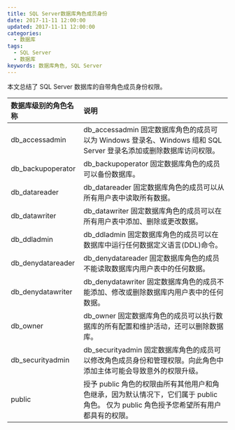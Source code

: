 ```yaml
---
title: SQL Server数据库角色成员身份
date: 2017-11-11 12:00:00
updated: 2017-11-11 12:00:00
categories:
  - 数据库
tags:
  - SQL Server
  - 数据库
keywords: 数据库角色, SQL Server
---
```


本文总结了 SQL Server 数据库的自带角色成员身份权限。

<!--more-->

| 数据库级别的角色名称 | 说明                                                                                                                                    |
| :------------------- | :-------------------------------------------------------------------------------------------------------------------------------------- |
| db_accessadmin       | db_accessadmin 固定数据库角色的成员可以为 Windows 登录名、Windows 组和 SQL Server 登录名添加或删除数据库访问权限。                      |
| db_backupoperator    | db_backupoperator 固定数据库角色的成员可以备份数据库。                                                                                  |
| db_datareader        | db_datareader 固定数据库角色的成员可以从所有用户表中读取所有数据。                                                                      |
| db_datawriter        | db_datawriter 固定数据库角色的成员可以在所有用户表中添加、删除或更改数据。                                                              |
| db_ddladmin          | db_ddladmin 固定数据库角色的成员可以在数据库中运行任何数据定义语言(DDL)命令。                                                           |
| db_denydatareader    | db_denydatareader 固定数据库角色的成员不能读取数据库内用户表中的任何数据。                                                              |
| db_denydatawriter    | db_denydatawriter 固定数据库角色的成员不能添加、修改或删除数据库内用户表中的任何数据。                                                  |
| db_owner             | db_owner 固定数据库角色的成员可以执行数据库的所有配置和维护活动，还可以删除数据库。                                                     |
| db_securityadmin     | db_securityadmin 固定数据库角色的成员可以修改角色成员身份和管理权限。向此角色中添加主体可能会导致意外的权限升级。                       |
| public               | 授予 public 角色的权限由所有其他用户和角色继承，因为默认情况下，它们属于 public 角色。 仅为 public 角色授予您希望所有用户都具有的权限。 |

